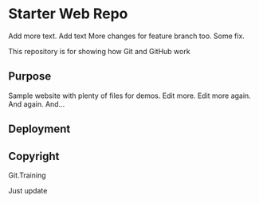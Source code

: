 # Starter Web Repo

Add more text.
Add text
More changes for feature branch too.
Some fix.


This repository is for showing how Git and GitHub work

## Purpose

Sample website with plenty of files for demos. Edit more. Edit more again. And again. And...

## Deployment

## Copyright

Git.Training

Just update